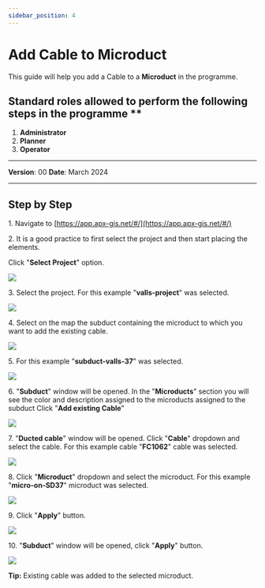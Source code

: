 ```yaml
---
sidebar_position: 4
---
```


# Add Cable to Microduct

This guide will help you add a Cable to a **Microduct** in the programme.

## Standard roles allowed to perform the following steps in the programme **

1.	**Administrator**
2.  **Planner**
3. **Operator**

------------

**Version**: 00
**Date**: March 2024

------------
## **Step by Step**


1\. Navigate to [https://app.apx-gis.net/#/](https://app.apx-gis.net/#/)


2\. It is a good practice to first select the project and then start placing the elements.

Click "**Select Project**" option.

![](https://ajeuwbhvhr.cloudimg.io/colony-recorder.s3.amazonaws.com/files/2024-03-11/83d549c8-959c-4822-9d78-ab63b1e69883/ascreenshot.jpeg?tl_px=0,0&br_px=774,432&force_format=png&width=774&wat_scale=69&wat=1&wat_opacity=1&wat_gravity=northwest&wat_url=https://colony-recorder.s3.amazonaws.com/images/watermarks/14B8A6_standard.png&wat_pad=317,-5)


3\. Select the project. For this example "**valls-project**" was selected.

![](https://ajeuwbhvhr.cloudimg.io/colony-recorder.s3.amazonaws.com/files/2024-03-11/a96fb525-339b-46e2-b75a-ed26b7ff9e9a/ascreenshot.jpeg?tl_px=0,0&br_px=774,432&force_format=png&width=774&wat_scale=69&wat=1&wat_opacity=1&wat_gravity=northwest&wat_url=https://colony-recorder.s3.amazonaws.com/images/watermarks/14B8A6_standard.png&wat_pad=322,120)


4\. Select on the map the subduct containing the microduct to which you want to add the existing cable.

![](https://ajeuwbhvhr.cloudimg.io/colony-recorder.s3.amazonaws.com/files/2024-03-11/ffb8805d-5299-4d56-928e-53a5ad8192d4/ascreenshot.jpeg?tl_px=549,160&br_px=1324,593&force_format=png&width=774&wat_scale=69&wat=1&wat_opacity=1&wat_gravity=northwest&wat_url=https://colony-recorder.s3.amazonaws.com/images/watermarks/14B8A6_standard.png&wat_pad=362,191)


5\. For this example "**subduct-valls-37**" was selected.

![](https://ajeuwbhvhr.cloudimg.io/colony-recorder.s3.amazonaws.com/files/2024-03-11/26aa7a1e-68e4-418f-96db-f348337ab79e/ascreenshot.jpeg?tl_px=428,74&br_px=1288,555&force_format=png&width=860&wat_scale=76&wat=1&wat_opacity=1&wat_gravity=northwest&wat_url=https://colony-recorder.s3.amazonaws.com/images/watermarks/14B8A6_standard.png&wat_pad=402,212)


6\. "**Subduct**" window will be opened. In the "**Microducts**" section you will see the color and description assigned to the microducts assigned to the subduct Click "**Add existing Cable**"

![](https://ajeuwbhvhr.cloudimg.io/colony-recorder.s3.amazonaws.com/files/2024-03-11/f8b3eca1-acd8-4d7a-a8e6-7010d0b02c8e/ascreenshot.jpeg?tl_px=0,0&br_px=1719,928&force_format=png&width=1120.0&wat=1&wat_opacity=1&wat_gravity=northwest&wat_url=https://colony-recorder.s3.amazonaws.com/images/watermarks/14B8A6_standard.png&wat_pad=51,376)


7\. "**Ducted cable**" window will be opened. Click "**Cable**" dropdown and select the cable. For this example cable "**FC1062**" cable was selected.

![](https://ajeuwbhvhr.cloudimg.io/colony-recorder.s3.amazonaws.com/files/2024-03-11/f7099239-0a1d-4843-a328-58b78472b203/user_cropped_screenshot.jpeg?tl_px=0,0&br_px=817,733&force_format=png&width=1120.0&wat=1&wat_opacity=1&wat_gravity=northwest&wat_url=https://colony-recorder.s3.amazonaws.com/images/watermarks/14B8A6_standard.png&wat_pad=246,55)


8\. Click "**Microduct**" dropdown and select the microduct. For this example "**micro-on-SD37**" microduct was selected.

![](https://ajeuwbhvhr.cloudimg.io/colony-recorder.s3.amazonaws.com/files/2024-03-11/b8e5dc0e-9f75-4549-918f-a890c0801b81/user_cropped_screenshot.jpeg?tl_px=0,0&br_px=793,624&force_format=png&width=1120.0&wat=1&wat_opacity=1&wat_gravity=northwest&wat_url=https://colony-recorder.s3.amazonaws.com/images/watermarks/14B8A6_standard.png&wat_pad=283,165)


9\. Click "**Apply**" button.

![](https://ajeuwbhvhr.cloudimg.io/colony-recorder.s3.amazonaws.com/files/2024-03-11/162df4d0-14c3-4b19-8bb4-d7ac54da90a7/ascreenshot.jpeg?tl_px=0,0&br_px=1719,928&force_format=png&width=1120.0&wat=1&wat_opacity=1&wat_gravity=northwest&wat_url=https://colony-recorder.s3.amazonaws.com/images/watermarks/14B8A6_standard.png&wat_pad=52,554)


10\. "**Subduct**" window will be opened, click "**Apply**" button.

![](https://ajeuwbhvhr.cloudimg.io/colony-recorder.s3.amazonaws.com/files/2024-03-11/abd8b165-db18-4313-a0f0-4d668bd7ab5c/ascreenshot.jpeg?tl_px=0,0&br_px=1719,928&force_format=png&width=1120.0&wat=1&wat_opacity=1&wat_gravity=northwest&wat_url=https://colony-recorder.s3.amazonaws.com/images/watermarks/14B8A6_standard.png&wat_pad=146,552)


**Tip:** Existing cable was added to the selected microduct.

